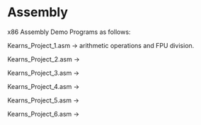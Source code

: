 # Assembly
x86 Assembly Demo Programs as follows:

Kearns_Project_1.asm -> arithmetic operations and FPU division.

Kearns_Project_2.asm -> 

Kearns_Project_3.asm -> 

Kearns_Project_4.asm -> 

Kearns_Project_5.asm -> 

Kearns_Project_6.asm -> 

